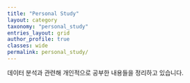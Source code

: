 ```yaml
---
title: "Personal Study"
layout: category
taxonomy: "personal_study"
entries_layout: grid
author_profile: true
classes: wide
permalink: personal_study/
---
```


데이터 분석과 관련해 개인적으로 공부한 내용들을 정리하고 있습니다.